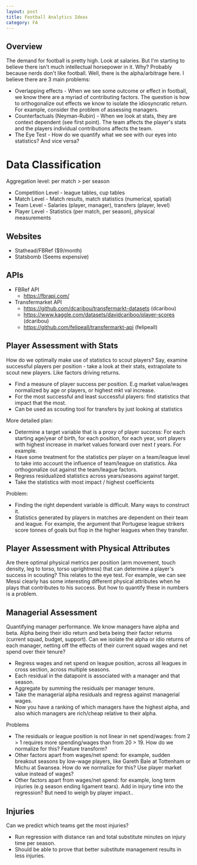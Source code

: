 ```yaml
---
layout: post
title: Football Analytics Ideas
category: FA
---
```


## Overview

The demand for football is pretty high. Look at salaries. But I'm starting to believe there isn't much intellectual horsepower in it. Why? Probably because nerds don't like football. Well, there is the alpha/arbitrage here. I believe there are 3 main problems:


* Overlapping effects - When we see some outcome or effect in football, we know there are a myriad of contributing factors. The question is how to orthogonalize out effects we know to isolate the idiosyncratic return. For example, consider the problem of assessing managers.
* Counterfactuals (Neyman-Rubin) - When we look at stats, they are context dependent (see first point). The team affects the player's stats and the players individual contributions affects the team.
* The Eye Test - How do we quantify what we see with our eyes into statistics? And vice versa? 

# Data Classification 

Aggregation level: per match > per season

* Competition Level - league tables, cup tables 
* Match Level - Match results, match statistics (numerical, spatial) 
* Team Level - Salaries (player, manager), transfers (player, level) 
* Player Level - Statistics (per match, per season), physical measurements

## Websites

* Stathead/FBRef ($9/month)
* Statsbomb (Seems expensive)

## APIs

* FBRef API
    * https://fbrapi.com/
* Transfermarket API
    * https://github.com/dcaribou/transfermarkt-datasets (dcaribou)
    * https://www.kaggle.com/datasets/davidcariboo/player-scores (dcaribou)
    * https://github.com/felipeall/transfermarkt-api (felipeall) 

## Player Assessment with Stats

How do we optimally make use of statistics to scout players? Say, examine successful players per position - take a look at their stats, extrapolate to scout new players. Like factors driving returns.

* Find a measure of player success per position. E.g market value/wages normalized by age or players, or highest mkt val increase. 
* For the most successful and least successful players: find statistics that impact that the most.
* Can be used as scouting tool for transfers by just looking at statistics

More detailed plan:

* Determine a target variable that is a proxy of player success: For each starting age/year of birth, for each position, for each year, sort players with highest increase in market values forward over next $t$ years. For example.
* Have some treatment for the statistics per player on a team/league level to take into account the influence of team/league on statistics. Aka orthogonalize out against the team/league factors.
* Regress residualized statistics across years/seasons against target.
* Take the statistics with most impact / highest coefficients

Problem:

* Finding the right dependent variable is difficult. Many ways to construct it. 
* Statistics generated by players in matches are dependent on their team and league. For example, the argument that Portugese league strikers score tonnes of goals but flop in the higher leagues when they transfer.

## Player Assessment with Physical Attributes

Are there optimal physical metrics per position (arm movement, touch density, leg to torso, torso uprightness) that can determine a player's success in scouting? This relates to the eye test. For example, we can see Messi clearly has some interesting different physical attributes when he plays that contributes to his success. But how to quantify these in numbers is a problem.

## Managerial Assessment

Quantifying manager performance. We know managers have alpha and beta. Alpha being their idio return and beta being their factor returns (current squad, budget, support). Can we isolate the alpha or idio returns of each manager, netting off the effects of their current squad wages and net spend over their tenure?

* Regress wages and net spend on league position, across all leagues in cross section, across multiple seasons.
* Each residual in the datapoint is associated with a manager and that season.
* Aggregate by summing the residuals per manager tenure.
* Take the managerial alpha residuals and regress against managerial wages.
* Now you have a ranking of which managers have the highest alpha, and also which managers are rich/cheap relative to their alpha.

Problems

* The residuals or league position is not linear in net spend/wages: from 2 > 1 requires more spending/wages than from 20 > 19. How do we normalize for this? Feature transform?
* Other factors apart from wages/net spend: for example, sudden breakout seasons by low-wage players, like Gareth Bale at Tottenham or Michu at Swansea. How do we normalize for this? Use player market value instead of wages?
* Other factors apart from wages/net spend: for example, long term injuries (e.g season ending ligament tears). Add in injury time into the regression? But need to weigh by player impact.. 

## Injuries

Can we predict which teams get the most injuries? 

* Run regression with distance ran and total substitute minutes on injury time per season.
* Should be able to prove that better substitute management results in less injuries.
